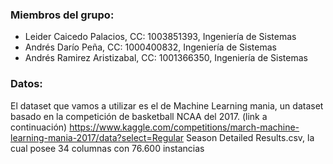 ### Miembros del grupo: 
  * Leider Caicedo Palacios, CC: 1003851393, Ingeniería de Sistemas
  * Andrés Darío Peña, CC: 1000400832, Ingeniería de Sistemas
  * Andrés Ramirez Aristizabal, CC: 1001366350, Ingeniería de Sistemas

### Datos: 
El dataset que vamos a utilizar es el de Machine Learning mania, un dataset basado en la competición de basketball NCAA del 2017. (link a continuación)
https://www.kaggle.com/competitions/march-machine-learning-mania-2017/data?select=Regular Season Detailed Results.csv, la cual posee 34 columnas con 76.600 instancias
